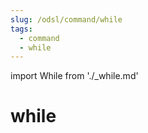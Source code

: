 ```yaml
---
slug: /odsl/command/while
tags:
  - command
  - while
---
```

import While from './_while.md'

while
=========

<While />